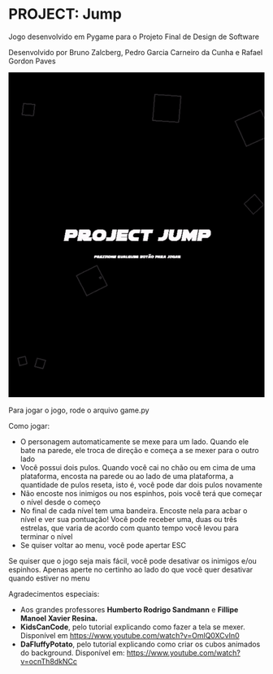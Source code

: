 # PROJECT: Jump
Jogo desenvolvido em Pygame para o Projeto Final de Design de Software

Desenvolvido por Bruno Zalcberg, Pedro Garcia Carneiro da Cunha e Rafael Gordon Paves

![PROJECT: Jump](https://github.com/brunozalc/projectjump/blob/main/assets/images/jump.gif)

Para jogar o jogo, rode o arquivo game.py

Como jogar:                                           
+ O personagem automaticamente se mexe para um lado. Quando ele bate na parede, ele troca de direção e começa a se mexer para o outro lado
+ Você possui dois pulos. Quando você cai no chão ou em cima de uma plataforma, encosta na parede ou ao lado de uma plataforma, a quantidade de pulos reseta, isto é, você pode dar dois pulos novamente                                              
+ Não encoste nos inimigos ou nos espinhos, pois você terá que começar o nível desde o começo                  
+ No final de cada nível tem uma bandeira. Encoste nela para acbar o nível e ver sua pontuação! Você pode receber uma, duas ou três estrelas, que varia de acordo com quanto tempo você levou para terminar o nível 
+ Se quiser voltar ao menu, você pode apertar ESC

Se quiser que o jogo seja mais fácil, você pode desativar os inimigos e/ou espinhos. Apenas aperte no certinho ao lado do que você quer desativar quando estiver no menu

Agradecimentos especiais:                                         
- Aos grandes professores **Humberto Rodrigo Sandmann** e **Fillipe Manoel Xavier Resina.**
- **KidsCanCode**, pelo tutorial explicando como fazer a tela se mexer. Disponível em https://www.youtube.com/watch?v=OmlQ0XCvIn0
- **DaFluffyPotato**, pelo tutorial explicando como criar os cubos animados do background. Disponível em: https://www.youtube.com/watch?v=ocnTh8dkNCc